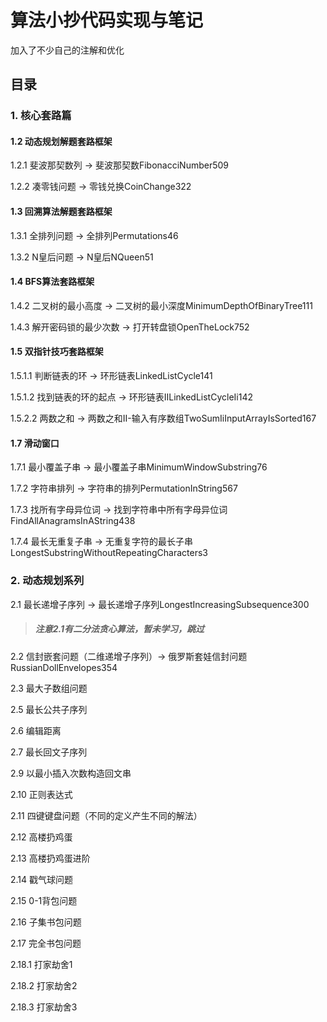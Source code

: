# 算法小抄代码实现与笔记

加入了不少自己的注解和优化

## 目录

### 1. 核心套路篇

#### 1.2 动态规划解题套路框架

1.2.1 斐波那契数列 -> 斐波那契数FibonacciNumber509

1.2.2 凑零钱问题 -> 零钱兑换CoinChange322

#### 1.3 回溯算法解题套路框架

1.3.1 全排列问题 -> 全排列Permutations46

1.3.2 N皇后问题 -> N皇后NQueen51

#### 1.4 BFS算法套路框架

1.4.2 二叉树的最小高度 -> 二叉树的最小深度MinimumDepthOfBinaryTree111

1.4.3 解开密码锁的最少次数 -> 打开转盘锁OpenTheLock752

#### 1.5 双指针技巧套路框架

1.5.1.1 判断链表的环 -> 环形链表LinkedListCycle141

1.5.1.2 找到链表的环的起点 -> 环形链表IILinkedListCycleIi142

1.5.2.2 两数之和 -> 两数之和II-输入有序数组TwoSumIiInputArrayIsSorted167

#### 1.7 滑动窗口

1.7.1 最小覆盖子串 ->  最小覆盖子串MinimumWindowSubstring76

1.7.2 字符串排列 -> 字符串的排列PermutationInString567

1.7.3 找所有字母异位词 -> 找到字符串中所有字母异位词FindAllAnagramsInAString438

1.7.4 最长无重复子串 -> 无重复字符的最长子串LongestSubstringWithoutRepeatingCharacters3

### 2. 动态规划系列

2.1 最长递增子序列 -> 最长递增子序列LongestIncreasingSubsequence300

> ##### 注意2.1有二分法贪心算法，暂未学习，跳过

2.2 信封嵌套问题（二维递增子序列）-> 俄罗斯套娃信封问题RussianDollEnvelopes354

2.3 最大子数组问题

2.5 最长公共子序列

2.6 编辑距离

2.7 最长回文子序列

2.9 以最小插入次数构造回文串

2.10 正则表达式

2.11 四键键盘问题（不同的定义产生不同的解法）

2.12 高楼扔鸡蛋

2.13 高楼扔鸡蛋进阶

2.14 戳气球问题

2.15 0-1背包问题

2.16 子集书包问题

2.17 完全书包问题

2.18.1 打家劫舍1

2.18.2 打家劫舍2

2.18.3 打家劫舍3

